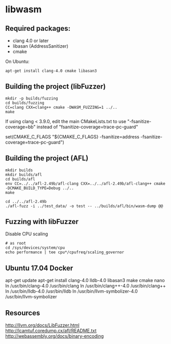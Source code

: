 # libwasm

## Required packages:

* clang 4.0 or later
* libasan (AddressSanitizer)
* cmake

On Ubuntu:

    apt-get install clang-4.0 cmake libasan3

## Building the project (libFuzzer)

    mkdir -p builds/fuzzing
    cd builds/fuzzing
    CC=clang CXX=clang++ cmake -DWASM_FUZZING=1 ../..
    make

If using clang < 3.9.0, edit the main CMakeLists.txt to use "-fsanitize-coverage=bb" instead of
"fsanitize-coverage=trace-pc-guard"

  set(CMAKE_C_FLAGS "${CMAKE_C_FLAGS} -fsanitize=address -fsanitize-coverage=trace-pc-guard")


## Building the project (AFL)

    mkdir builds
    mkdir builds/afl
    cd builds/afl
    env CC=../../afl-2.49b/afl-clang CXX=../../afl-2.49b/afl-clang++ cmake -DCMAKE_BUILD_TYPE=Debug ../..
    make

    cd ../../afl-2.49b
    ./afl-fuzz -i ../test_data/ -o test -- ../builds/afl/bin/wasm-dump @@


## Fuzzing with libFuzzer

Disable CPU scaling

    # as root
    cd /sys/devices/system/cpu
    echo performance | tee cpu*/cpufreq/scaling_governor

## Ubuntu 17.04 Docker

apt-get update
apt-get install clang-4.0 lldb-4.0 libasan3 make cmake nano
ln /usr/bin/clang-4.0 /usr/bin/clang
ln /usr/bin/clang++-4.0 /usr/bin/clang++
ln /usr/bin/lldb-4.0 /usr/bin/lldb
ln /usr/bin/llvm-symbolizer-4.0 /usr/bin/llvm-symbolizer

## Resources

http://llvm.org/docs/LibFuzzer.html
http://lcamtuf.coredump.cx/afl/README.txt
http://webassembly.org/docs/binary-encoding
